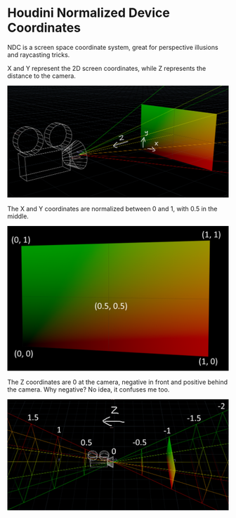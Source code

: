 # Houdini Normalized Device Coordinates
NDC is a screen space coordinate system, great for perspective illusions and raycasting tricks.

X and Y represent the 2D screen coordinates, while Z represents the distance to the camera.

<img src="./images/ndccoordinates.png" width="800">

The X and Y coordinates are normalized between 0 and 1, with 0.5 in the middle.

<img src="./images/ndcscreen.png" width="800">

The Z coordinates are 0 at the camera, negative in front and positive behind the camera. Why negative? No idea, it confuses me too.

<img src="./images/ndczaxis.png" width="800">
